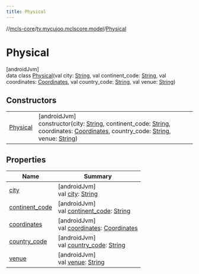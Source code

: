 ```yaml
---
title: Physical
---
```

//[mcls-core](../../../index.html)/[tv.mycujoo.mclscore.model](../index.html)/[Physical](index.html)



# Physical



[androidJvm]\
data class [Physical](index.html)(val city: [String](https://kotlinlang.org/api/latest/jvm/stdlib/kotlin/-string/index.html), val continent_code: [String](https://kotlinlang.org/api/latest/jvm/stdlib/kotlin/-string/index.html), val coordinates: [Coordinates](../-coordinates/index.html), val country_code: [String](https://kotlinlang.org/api/latest/jvm/stdlib/kotlin/-string/index.html), val venue: [String](https://kotlinlang.org/api/latest/jvm/stdlib/kotlin/-string/index.html))



## Constructors


| | |
|---|---|
| [Physical](-physical.html) | [androidJvm]<br>constructor(city: [String](https://kotlinlang.org/api/latest/jvm/stdlib/kotlin/-string/index.html), continent_code: [String](https://kotlinlang.org/api/latest/jvm/stdlib/kotlin/-string/index.html), coordinates: [Coordinates](../-coordinates/index.html), country_code: [String](https://kotlinlang.org/api/latest/jvm/stdlib/kotlin/-string/index.html), venue: [String](https://kotlinlang.org/api/latest/jvm/stdlib/kotlin/-string/index.html)) |


## Properties


| Name | Summary |
|---|---|
| [city](city.html) | [androidJvm]<br>val [city](city.html): [String](https://kotlinlang.org/api/latest/jvm/stdlib/kotlin/-string/index.html) |
| [continent_code](continent_code.html) | [androidJvm]<br>val [continent_code](continent_code.html): [String](https://kotlinlang.org/api/latest/jvm/stdlib/kotlin/-string/index.html) |
| [coordinates](coordinates.html) | [androidJvm]<br>val [coordinates](coordinates.html): [Coordinates](../-coordinates/index.html) |
| [country_code](country_code.html) | [androidJvm]<br>val [country_code](country_code.html): [String](https://kotlinlang.org/api/latest/jvm/stdlib/kotlin/-string/index.html) |
| [venue](venue.html) | [androidJvm]<br>val [venue](venue.html): [String](https://kotlinlang.org/api/latest/jvm/stdlib/kotlin/-string/index.html) |

